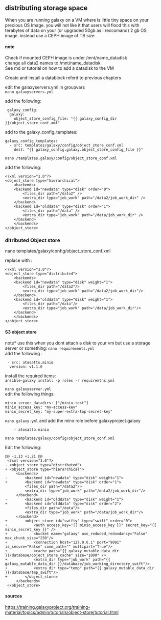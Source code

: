 
## distributing storage space

When you are running galaxy on a VM where is little tiny space on your precious OS Image. you will not like it that users will flood this with terabytes of data on your (or upgraded 50gb as i reccomand) 2 gb OS image. instead use a CEPH image of TB size

#### note
Check if mounted CEPH image is under /mnt/name_datadisk\
change all data2 names to /mnt/name_datadisk\
See md or tutorial on how to add a datadisk to the VM



Create and install a datablock referd to previous chapters

edit the galaxyservers.yml in groupvars\
``nano galaxyservers.yml``

add the following:

	 galaxy_config:
	  galaxy:
	    object_store_config_file: "{{ galaxy_config_dir }}/object_store_conf.xml"
	
add to the galaxy_config_templates:

	galaxy_config_templates:
	  - src: templates/galaxy/config/object_store_conf.xml
	    dest: "{{ galaxy_config.galaxy.object_store_config_file }}"
	
	
``nano /templates.galaxy/config/object_store_conf.xml``

add the following:

	<?xml version="1.0"?>
	<object_store type="hierarchical">
	    <backends>
		<backend id="newdata" type="disk" order="0">
		    <files_dir path="/data2" />
		    <extra_dir type="job_work" path="/data2/job_work_dir" />
		</backend>
		<backend id="olddata" type="disk" order="1">
		    <files_dir path="/data" />
		    <extra_dir type="job_work" path="/data/job_work_dir" />
		</backend>
	    </backends>
	</object_store>



### ditributed Object store

nano templates/galaxy/config/object_store_conf.xml

replace with :

	<?xml version="1.0"?>
	<object_store type="distributed">
	    <backends>
		<backend id="newdata" type="disk" weight="1">
		    <files_dir path="/data2"/>
		    <extra_dir type="job_work" path="/data2/job_work_dir"/>
		</backend>
		<backend id="olddata" type="disk" weight="1">
		    <files_dir path="/data"/>
		    <extra_dir type="job_work" path="/data/job_work_dir"/>
		</backend>
	    </backends>
	</object_store>


####  S3 object store
note* use this when you dont attach a disk to your vm but use a storage server or something:
``nano requirements.yml``\
 add the following :
 
	 - src: atosatto.minio
	  version: v1.1.0

install the required items:\
``ansible-galaxy install -p roles -r requiremtns.yml``

``nano galaxyserver.yml``\
edit the following things:

	minio_server_datadirs: ["/minio-test"]
	minio_access_key: "my-access-key"
	minio_secret_key: "my-super-extra-top-secret-key"

``nano galaxy.yml`` and add the mino role before galaxyproject.galaxy

		- atosatto.minio

``nano templates/galaxy/config/object_store_conf.xml``

Edit the following:

	@@ -1,13 +1,21 @@
	 <?xml version="1.0"?>
	- <object_store type="distributed">
	+ <object_store type="hierarchical">
	     <backends>
	-        <backend id="newdata" type="disk" weight="1">
	+        <backend id="newdata" type="disk" order="1">
		     <files_dir path="/data2"/>
		     <extra_dir type="job_work" path="/data2/job_work_dir"/>
		 </backend>
	-        <backend id="olddata" type="disk" weight="1">
	+        <backend id="olddata" type="disk" order="2">
		     <files_dir path="/data"/>
		     <extra_dir type="job_work" path="/data/job_work_dir"/>
		 </backend>
	+        <object_store id="swifty" type="swift" order="0">
	+            <auth access_key="{{ minio_access_key }}" secret_key="{{ minio_secret_key }}" />
	+            <bucket name="galaxy" use_reduced_redundancy="False" max_chunk_size="250"/>
	+            <connection host="127.0.0.1" port="9091" is_secure="False" conn_path="" multipart="True"/>
	+            <cache path="{{ galaxy_mutable_data_dir }}/database/object_store_cache" size="1000" />
	+            <extra_dir type="job_work" path="{{ galaxy_mutable_data_dir }}/database/job_working_directory_swift"/>
	+            <extra_dir type="temp" path="{{ galaxy_mutable_data_dir }}/database/tmp_swift"/>
	+        </object_store>
	     </backends>
	 </object_store>



#### sources

https://training.galaxyproject.org/training-material/topics/admin/tutorials/object-store/tutorial.html
